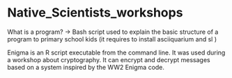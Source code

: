 # Native_Scientists_workshops
 
What is a program? -> Bash script used to explain the basic structure of a program to primary school kids (it requires to install asciiquarium and sl )

Enigma is an R script executable from the command line. It was used during a workshop about cryptography. It can encrypt and decrypt messages based on a system inspired by the WW2 Enigma code.  
